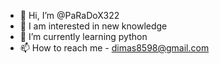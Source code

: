 - 👋 Hi, I’m @PaRaDoX322
- 👀 I am interested in new knowledge
- 🌱 I’m currently learning python
- 📫 How to reach me - dimas8598@gmail.com
